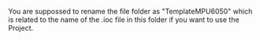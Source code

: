 You are suppossed to rename the file folder as "TemplateMPU6050" which is related to the name of the .ioc file in this folder if you want to use the Project.
